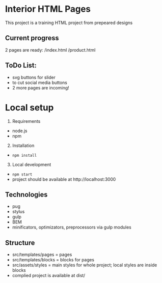 # Interior HTML Pages

This project is a training HTML project from prepeared designs

## Current progress

2 pages are ready:
/index.html
/product.html

## ToDo List:

- svg buttons for slider
- to cut social media buttons
- 2 more pages are incoming!

# Local setup

1. Requirements

- node.js
- npm

2. Installation

- `npm install`

3. Local development

- `npm start`
- project should be available at http://localhost:3000

## Technologies

- pug
- stylus
- gulp
- BEM
- minificators, optimizators, preprocessors via gulp modules

## Structure

- src/templates/pages = pages
- src/templates/blocks = blocks for pages
- src/assets/styles = main styles for whole project; local styles are inside blocks
- complied project is available at dist/
